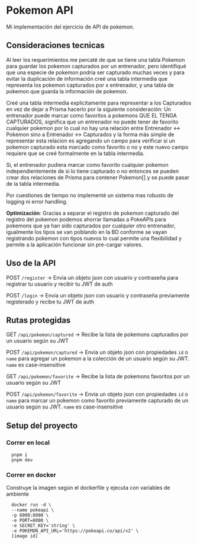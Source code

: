 # Pokemon API 

Mi implementación del ejercicio de API de pokemon.

## Consideraciones tecnicas

Al leer los requerimientos me percaté de que se tiene una tabla Pokemon para guardar los pokemon capturados por un entrenador, pero identifiqué que una especie de pokemon podria ser capturado muchas veces y para evitar la duplicación de información creé una tabla intermedia que representa los pokemon capturados por x entrenador, y una tabla de pokemon que guarda la información de pokemon.

Creé una tabla intermedia explicitamente para representar a los Capturados en vez de dejar a Prisma hacerlo por la siguiente consideración: Un entrenador puede marcar como favoritos a pokemons QUE EL TENGA CAPTURADOS, significa que un entrenador no puede tener de favorito cualquier pokemon por lo cual no hay una relación entre Entrenador <-> Pokemon sino a Entrenador <-> Capturados y la forma más simple de representar esta relacion es agregando un campo para verificar si un pokemon capturado esta marcado como favorito o no y este nuevo campo requiere que se creé formalmente en la tabla intermedia.

Si, el entrenador pudiera marcar como favorito cualquier pokemon independientemente de si lo tiene capturado o no entonces se pueden crear dos relaciones de Prisma para contener Pokemon[] y se puede pasar de la tabla intermedia.

Por cuestiones de tiempo no implementé un sistema mas robusto de logging ni error handling.

**Optimización**: Gracias a separar el registro de pokemon capturado del registro del pokemon podemos ahorrar llamadas a PokeAPIs para pokemons que ya han sido capturados por cualquier otro entrenador, igualmente los tipos se van poblando en la BD conforme se vayan registrando pokemon con tipos nuevos lo cual permite una flexibilidad y permite a la aplicación funcionar sin pre-cargar valores.

## Uso de la API

POST `/register` -> Envia un objeto json con usuario y contraseña para registrar tu usuario y recibir tu JWT de auth

POST `/login` -> Envia un objeto json con usuario y contraseña previamente registerado y recibe tu JWT de auth

## Rutas protegidas
GET `/api/pokemon/captured` -> Recibe la lista de pokemons capturados por un usuario según su JWT

POST `/api/pokemon/captured` -> Envia un objeto json con propiedades `id` o `name` para agregar un pokemon a la colección de un usuario según su JWT. `name` es case-insensitive

GET `/api/pokemon/favorite` -> Recibe la lista de pokemons favoritos por un usuario según su JWT

POST `/api/pokemon/favorite` -> Envia un objeto json con propiedades `id` o `name` para marcar un pokemon como favorito previamente capturado de un usuario según su JWT. `name` es case-insensitive

## Setup del proyecto
### Correr en local
```
  pnpm i
  pnpm dev
```

### Correr en docker
Construye la imagen según el dockerfile y ejecuta con variables de ambiente

```
  docker run -d \
  --name pokeapi \
  -p 8000:8000 \
  -e PORT=8000 \
  -e SECRET_KEY='string' \
  -e POKEMON_API_URL='https://pokeapi.co/api/v2' \
  [image id]
```